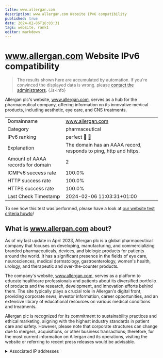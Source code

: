 ```yaml
---
title: www.allergan.com
description: www.allergan.com Website IPv6 compatibility
published: true
date: 2024-02-06T10:03:31
tags: website, rank1
editor: markdown
---
```


# www.allergan.com Website IPv6 compatibility

> The results shown here are accumulated by automation. If you're convinced the displayed data is wrong, please [contact the administrators](/howto/chat). 
{.is-info}

Allergan plc's website, www.allergan.com, serves as a hub for the pharmaceutical company, offering information on its innovative medical products, including aesthetic, eye care, and CNS treatments.


|   |   |
| - | - |
| Domainname | www.allergan.com
| Category | pharmaceutical |
| IPv6 ranking | perfect :1st_place_medal: [🔗](/howto/ranking) |
| Explanation | The domain has an AAAA record, responds to ping, http and https. |
| Amount of AAAA records for domain | 2 |
| ICMPv6 success rate | 100.0%|
| HTTP success rate | 100.0% |
| HTTPS success rate | 100.0% |
| Last Check Timestamp | 2024-02-06 11:03:31+01:00 |

To see how this test was performed, please have a look at [our website test criteria howto](/howto/testcriteria/website)!


## What is www.allergan.com about?
As of my last update in April 2023, Allergan plc is a global pharmaceutical company that focuses on developing, manufacturing, and commercializing branded pharmaceuticals, devices, and biologic products for patients around the world. It has a significant presence in the fields of eye care, neurosciences, medical dermatology, gastroenterology, women's health, urology, and therapeutic and over-the-counter products.

The company's website, www.allergan.com, serves as a platform to educate healthcare professionals and patients about its diversified portfolio of products and the research, development, and innovation efforts behind them. The site typically plays a crucial role in Allergan's digital front, providing corporate news, investor information, career opportunities, and an extensive library of educational resources on various medical conditions and treatments.

Allergan plc is recognized for its commitment to sustainability practices and ethical marketing, aligning with the highest industry standards in patient care and safety. However, please note that corporate structures can change due to mergers, acquisitions, or other business transactions; therefore, for the most current information on Allergan and its operations, visiting the website or referring to recent press releases would be advisable.



<details>
<summary>Associated IP addresses</summary>

2606:4700:4400::ac40:966c

2606:4700:4400::6812:2594

</details>
